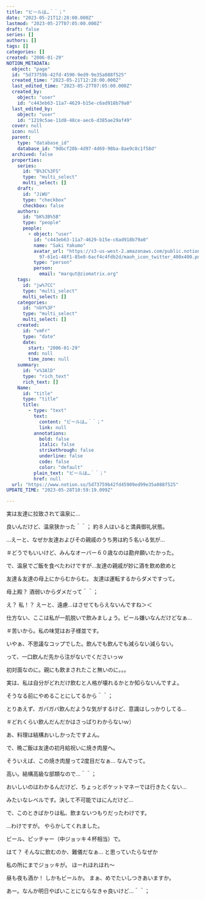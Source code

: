 ```yaml
---
title: "ビールは…＾＾；"
date: "2023-05-21T12:28:00.000Z"
lastmod: "2023-05-27T07:05:00.000Z"
draft: false
series: []
authors: []
tags: []
categories: []
created: "2006-01-29"
NOTION_METADATA:
  object: "page"
  id: "5d73759b-42fd-4590-9ed9-9e35a088f525"
  created_time: "2023-05-21T12:28:00.000Z"
  last_edited_time: "2023-05-27T07:05:00.000Z"
  created_by:
    object: "user"
    id: "c443eb63-11a7-4629-b15e-c6ad918b79a0"
  last_edited_by:
    object: "user"
    id: "1219c5ae-11d8-48ce-aec6-d385ae29af49"
  cover: null
  icon: null
  parent:
    type: "database_id"
    database_id: "9dbcf20b-4d97-4d69-98ba-8ae9c8c1f58d"
  archived: false
  properties:
    series:
      id: "B%3C%3FS"
      type: "multi_select"
      multi_select: []
    draft:
      id: "JiWU"
      type: "checkbox"
      checkbox: false
    authors:
      id: "bK%3B%5B"
      type: "people"
      people:
        - object: "user"
          id: "c443eb63-11a7-4629-b15e-c6ad918b79a0"
          name: "Saki Yakumo"
          avatar_url: "https://s3-us-west-2.amazonaws.com/public.notion-static.com/3ad1c4\
            97-61e1-48f1-85e8-6acf4c4fdb2d/maoh_icon_twitter_400x400.png"
          type: "person"
          person:
            email: "marqut@ziomatrix.org"
    tags:
      id: "jw%7CC"
      type: "multi_select"
      multi_select: []
    categories:
      id: "nbY%3F"
      type: "multi_select"
      multi_select: []
    created:
      id: "vmFr"
      type: "date"
      date:
        start: "2006-01-29"
        end: null
        time_zone: null
    summary:
      id: "x%3AlD"
      type: "rich_text"
      rich_text: []
    Name:
      id: "title"
      type: "title"
      title:
        - type: "text"
          text:
            content: "ビールは…＾＾；"
            link: null
          annotations:
            bold: false
            italic: false
            strikethrough: false
            underline: false
            code: false
            color: "default"
          plain_text: "ビールは…＾＾；"
          href: null
  url: "https://www.notion.so/5d73759b42fd45909ed99e35a088f525"
UPDATE_TIME: "2023-05-28T10:59:19.099Z"

---
```

<link rel="stylesheet" href="https://cdn.jsdelivr.net/npm/katex@0.16.2/dist/katex.min.css" integrity="sha384-bYdxxUwYipFNohQlHt0bjN/LCpueqWz13HufFEV1SUatKs1cm4L6fFgCi1jT643X" crossorigin="anonymous">


実は友達に拉致されて温泉に…


良いんだけど、温泉狭かった＾＾； 約８人はいると満員御礼状態。


…えーと、なぜか友達およびその親戚のうち男は約５名いる気が…


＃どうでもいいけど、みんなオーバー６０歳なのは勘弁願いたかった。


で、温泉でご飯を食べたわけですが…友達の親戚が妙に酒を飲め飲めと


友達＆友達の母上にからむからむ。 友達は運転するからダメですって。


母上殿？ 酒弱いからダメだって＾＾；


え？ 私！？ えーと、遠慮…はさせてもらえないんですね＞＜


仕方ない、ここは私が一肌脱いで飲みましょう。ビール嫌いなんだけどなぁ…


＃苦いから。私の味覚はお子様並です。


いやぁ、不思議なコップでした。飲んでも飲んでも減らない減らない。


って、一口飲んだ先から注がないでくださいっｗ


初対面なのに。親にも飲まされたこと無いのに。。。


実は、私は自分がどれだけ飲むと人格が壊れるかとか知らないんですよ。


そうなる前にやめることにしてるから＾＾；


とりあえず、ガバガバ飲んだような気がするけど、意識はしっかりしてる…


＃どれくらい飲んだんだかはさっぱりわからないｗ）


あ、料理は結構おいしかったですよん。


で、晩ご飯は友達の初月給祝いに焼き肉屋へ。


そういえば、この焼き肉屋って2度目だなぁ… なんでって。


高い。結構高級な部類なので…＾＾；


おいしいのはわかるんだけど、ちょっとポケットマネーでは行きたくない…


みたいなレベルです。決して不可能ではにんだけど…


で、このときばかりは私、飲まないつもりだったわけです。


…わけですが。 やらかしてくれました。


ビール、ピッチャー（中ジョッキ４杯相当）で。


はて？ そんなに飲むのか、難儀だなぁ… と思っていたらなぜか


私の所にまでジョッキが。 ほーれほれほれ～


昼も夜も酒か！ しかもビールか。 まぁ、めでたいしつきあいますか。


あー。なんか明日やばいことにならなきゃ良いけど…＾＾；


